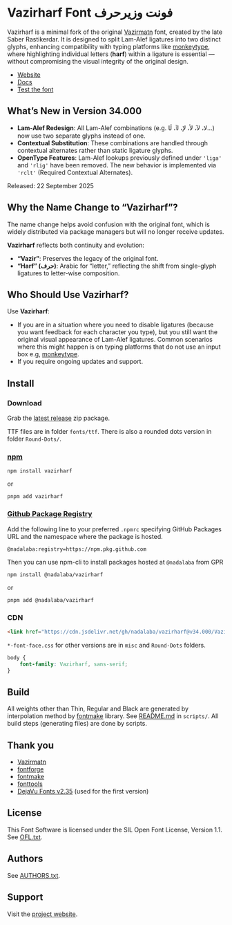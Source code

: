 # Vazirharf Font فونت وزیرحرف

Vazirharf is a minimal fork of the original [Vazirmatn](https://github.com/rastikerdar/vazirmatn) font, created by the late Saber Rastikerdar.
It is designed to split Lam-Alef ligatures into two distinct glyphs, enhancing compatibility with typing platforms like [monkeytype](https://monkeytype.com), where highlighting individual letters (**harf**) within a ligature is essential —without compromising the visual integrity of the original design.

- [Website](https://nadalaba.github.io/vazirharf)
- [Docs](https://nadalaba.github.io/vazirharf/en/docs)
- [Test the font](https://nadalaba.github.io/vazirharf/en/lab)

## What’s New in Version 34.000

- **Lam-Alef Redesign**: All Lam-Alef combinations (e.g. لا، لآ، لأ، لإ، لٱ، ڵا...) now use two separate glyphs instead of one.
- **Contextual Substitution**: These combinations are handled through contextual alternates rather than static ligature glyphs.
- **OpenType Features**: Lam-Alef lookups previously defined under `'liga'` and `'rlig'` have been removed. The new behavior is implemented via `'rclt'` (Required Contextual Alternates).

Released: 22 September 2025

## Why the Name Change to “Vazirharf”?

The name change helps avoid confusion with the original font, which is widely distributed via package managers but will no longer receive updates.

**Vazirharf** reflects both continuity and evolution:

- **“Vazir”**: Preserves the legacy of the original font.
- **“Harf” (حرف)**: Arabic for “letter,” reflecting the shift from single-glyph ligatures to letter-wise composition.

## Who Should Use Vazirharf?

Use **Vazirharf**:
- If you are in a situation where you need to disable ligatures (because you want feedback for each character you type), but you still want the original visual appearance of Lam-Alef ligatures.
Common scenarios where this might happen is on typing platforms that do not use an input box e.g, [monkeytype](https://monkeytype.com).
- If you require ongoing updates and support.

## Install

### Download

Grab the [latest release](https://github.com/nadalaba/vazirharf/releases/latest) zip package.

TTF files are in folder `fonts/ttf`. There is also a rounded dots version in folder `Round-Dots/`.

### [npm](https://www.npmjs.com/package/vazirharf)

```shell
npm install vazirharf
```
or
```shell
pnpm add vazirharf
```

### [Github Package Registry](https://github.com/nadalaba/vazirharf/pkgs/npm/vazirharf)

Add the following line to your preferred `.npmrc` specifying GitHub Packages URL and the namespace where the package is hosted.

```shell
@nadalaba:registry=https://npm.pkg.github.com
```

Then you can use npm-cli to install packages hosted at `@nadalaba` from GPR

```shell
npm install @nadalaba/vazirharf
```
or
```shell
pnpm add @nadalaba/vazirharf
```

### CDN

```html
<link href="https://cdn.jsdelivr.net/gh/nadalaba/vazirharf@v34.000/Vazirharf-font-face.css" rel="stylesheet" type="text/css" />
```

`*-font-face.css` for other versions are in `misc` and `Round-Dots` folders.

```css
body {
    font-family: Vazirharf, sans-serif;
}
```

## Build

All weights other than Thin, Regular and Black are generated by interpolation method by [fontmake](https://github.com/googlefonts/fontmake) library. See [README.md](/scripts/README.md) in `scripts/`. All build steps (generating files) are done by scripts.

## Thank you

- [Vazirmatn](https://github.com/rastikerdar/vazirmatn)
- [fontforge](https://fontforge.org/)
- [fontmake](https://github.com/googlefonts/fontmake)
- [fonttools](https://github.com/fonttools/fonttools)
- [DejaVu Fonts v2.35](https://dejavu-fonts.github.io) (used for the first version)

## License

This Font Software is licensed under the SIL Open Font License, Version 1.1. See [OFL.txt](OFL.txt).

## Authors

See [AUTHORS.txt](AUTHORS.txt).

## Support

Visit the [project website](https://nadalaba.github.io/vazirharf).
